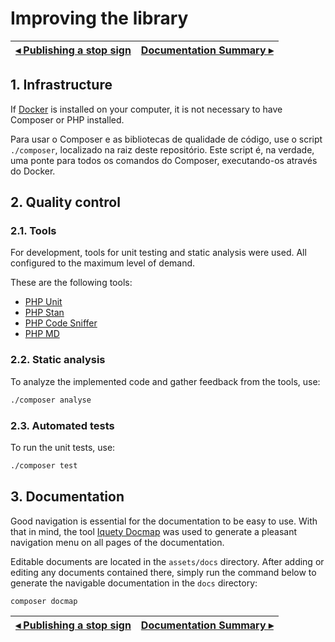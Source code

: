 # Improving the library

[◂ Publishing a stop sign](10-publishing-a-stop-sign.md) | [Documentation Summary ▸](index.md)
-- | --

## 1. Infrastructure

If [Docker](https://www.docker.com/) is installed on your computer, it is not necessary to have Composer or PHP installed.

Para usar o Composer e as bibliotecas de qualidade de código, use o script `./composer`, localizado na raiz deste repositório. Este script é, na verdade, uma ponte para todos os comandos do Composer, executando-os através do Docker.

## 2. Quality control

### 2.1. Tools

For development, tools for unit testing and static analysis were used. All configured to the maximum level of demand.

These are the following tools:

- [PHP Unit](https://phpunit.de)
- [PHP Stan](https://phpstan.org)
- [PHP Code Sniffer](https://github.com/squizlabs/PHP_CodeSniffer)
- [PHP MD](https://phpmd.org)

### 2.2. Static analysis

To analyze the implemented code and gather feedback from the tools, use:

```bash
./composer analyse
```

### 2.3. Automated tests

To run the unit tests, use:

```bash
./composer test
```

## 3. Documentation

Good navigation is essential for the documentation to be easy to use. With that in mind, the tool [Iquety Docmap](https://github.com/iquety/docmap) was used to generate a pleasant navigation menu on all pages of the documentation.

Editable documents are located in the `assets/docs` directory. After adding or editing any documents contained there, simply run the command below to generate the navigable documentation in the `docs` directory:

```bash
composer docmap
```

[◂ Publishing a stop sign](10-publishing-a-stop-sign.md) | [Documentation Summary ▸](index.md)
-- | --
